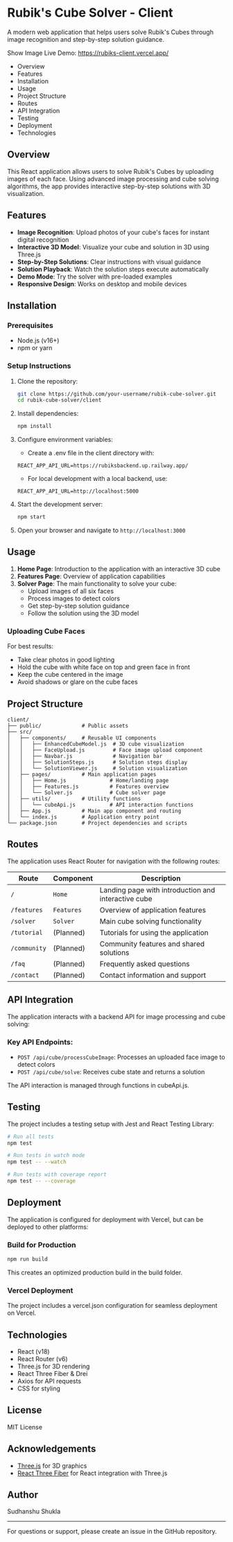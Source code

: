# Rubik's Cube Solver - Client

A modern web application that helps users solve Rubik's Cubes through image recognition and step-by-step solution guidance.

Show Image
Live Demo: https://rubiks-client.vercel.app/

- Overview
- Features
- Installation
- Usage
- Project Structure
- Routes
- API Integration
- Testing
- Deployment
- Technologies

## Overview

This React application allows users to solve Rubik's Cubes by uploading images of each face. Using advanced image processing and cube solving algorithms, the app provides interactive step-by-step solutions with 3D visualization.

## Features

- **Image Recognition**: Upload photos of your cube's faces for instant digital recognition
- **Interactive 3D Model**: Visualize your cube and solution in 3D using Three.js
- **Step-by-Step Solutions**: Clear instructions with visual guidance
- **Solution Playback**: Watch the solution steps execute automatically
- **Demo Mode**: Try the solver with pre-loaded examples
- **Responsive Design**: Works on desktop and mobile devices

## Installation

### Prerequisites

- Node.js (v16+)
- npm or yarn

### Setup Instructions

1. Clone the repository:

   ```bash
   git clone https://github.com/your-username/rubik-cube-solver.git
   cd rubik-cube-solver/client
   ```

2. Install dependencies:

   ```bash
   npm install
   ```

3. Configure environment variables:

   - Create a .env file in the client directory with:

   ```
   REACT_APP_API_URL=https://rubiksbackend.up.railway.app/
   ```

   - For local development with a local backend, use:

   ```
   REACT_APP_API_URL=http://localhost:5000
   ```

4. Start the development server:
   ```bash
   npm start
   ```
5. Open your browser and navigate to `http://localhost:3000`

## Usage

1. **Home Page**: Introduction to the application with an interactive 3D cube
2. **Features Page**: Overview of application capabilities
3. **Solver Page**: The main functionality to solve your cube:
   - Upload images of all six faces
   - Process images to detect colors
   - Get step-by-step solution guidance
   - Follow the solution using the 3D model

### Uploading Cube Faces

For best results:

- Take clear photos in good lighting
- Hold the cube with white face on top and green face in front
- Keep the cube centered in the image
- Avoid shadows or glare on the cube faces

## Project Structure

```
client/
├── public/             # Public assets
├── src/
│   ├── components/     # Reusable UI components
│   │   ├── EnhancedCubeModel.js  # 3D cube visualization
│   │   ├── FaceUpload.js         # Face image upload component
│   │   ├── Navbar.js             # Navigation bar
│   │   ├── SolutionSteps.js      # Solution steps display
│   │   └── SolutionViewer.js     # Solution visualization
│   ├── pages/          # Main application pages
│   │   ├── Home.js              # Home/landing page
│   │   ├── Features.js          # Features overview
│   │   └── Solver.js            # Cube solver page
│   ├── utils/          # Utility functions
│   │   └── cubeApi.js           # API interaction functions
│   ├── App.js          # Main app component and routing
│   └── index.js        # Application entry point
└── package.json        # Project dependencies and scripts
```

## Routes

The application uses React Router for navigation with the following routes:

| Route        | Component  | Description                                         |
| ------------ | ---------- | --------------------------------------------------- |
| `/`          | `Home`     | Landing page with introduction and interactive cube |
| `/features`  | `Features` | Overview of application features                    |
| `/solver`    | `Solver`   | Main cube solving functionality                     |
| `/tutorial`  | (Planned)  | Tutorials for using the application                 |
| `/community` | (Planned)  | Community features and shared solutions             |
| `/faq`       | (Planned)  | Frequently asked questions                          |
| `/contact`   | (Planned)  | Contact information and support                     |

## API Integration

The application interacts with a backend API for image processing and cube solving:

### Key API Endpoints:

- `POST /api/cube/processCubeImage`: Processes an uploaded face image to detect colors
- `POST /api/cube/solve`: Receives cube state and returns a solution

The API interaction is managed through functions in cubeApi.js.

## Testing

The project includes a testing setup with Jest and React Testing Library:

```bash
# Run all tests
npm test

# Run tests in watch mode
npm test -- --watch

# Run tests with coverage report
npm test -- --coverage
```

## Deployment

The application is configured for deployment with Vercel, but can be deployed to other platforms:

### Build for Production

```bash
npm run build
```

This creates an optimized production build in the build folder.

### Vercel Deployment

The project includes a vercel.json configuration for seamless deployment on Vercel.

## Technologies

- React (v18)
- React Router (v6)
- Three.js for 3D rendering
- React Three Fiber & Drei
- Axios for API requests
- CSS for styling

## License

MIT License

## Acknowledgements

- [Three.js](https://threejs.org/) for 3D graphics
- [React Three Fiber](https://github.com/pmndrs/react-three-fiber) for React integration with Three.js

## Author

Sudhanshu Shukla

---

For questions or support, please create an issue in the GitHub repository.
